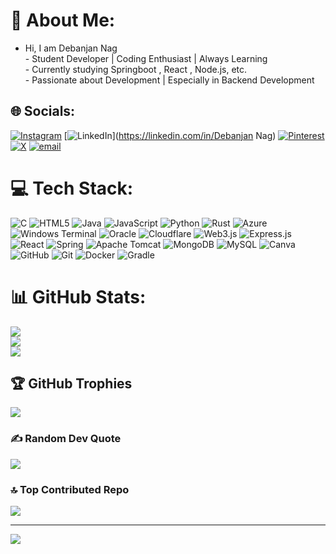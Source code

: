 # 💫 About Me:
- Hi, I am Debanjan Nag<br>- Student Developer | Coding Enthusiast | Always Learning<br>- Currently studying Springboot  ,  React , Node.js, etc.<br>- Passionate about Development | Especially in Backend Development<br>


## 🌐 Socials:
 [![Instagram](https://img.shields.io/badge/Instagram-%23E4405F.svg?logo=Instagram&logoColor=white)](https://instagram.com/the_sentinel7) [![LinkedIn](https://img.shields.io/badge/LinkedIn-%230077B5.svg?logo=linkedin&logoColor=white)](https://linkedin.com/in/Debanjan Nag) [![Pinterest](https://img.shields.io/badge/Pinterest-%23E60023.svg?logo=Pinterest&logoColor=white)](https://pinterest.com/debanjannag143) [![X](https://img.shields.io/badge/X-black.svg?logo=X&logoColor=white)](https://x.com/DebanjanNag9) [![email](https://img.shields.io/badge/Email-D14836?logo=gmail&logoColor=white)](mailto:debanjannag143@gmail.com) 

# 💻 Tech Stack:
![C](https://img.shields.io/badge/c-%2300599C.svg?style=plastic&logo=c&logoColor=white) ![HTML5](https://img.shields.io/badge/html5-%23E34F26.svg?style=plastic&logo=html5&logoColor=white) ![Java](https://img.shields.io/badge/java-%23ED8B00.svg?style=plastic&logo=openjdk&logoColor=white) ![JavaScript](https://img.shields.io/badge/javascript-%23323330.svg?style=plastic&logo=javascript&logoColor=%23F7DF1E) ![Python](https://img.shields.io/badge/python-3670A0?style=plastic&logo=python&logoColor=ffdd54) ![Rust](https://img.shields.io/badge/rust-%23000000.svg?style=plastic&logo=rust&logoColor=white) ![Azure](https://img.shields.io/badge/azure-%230072C6.svg?style=plastic&logo=microsoftazure&logoColor=white) ![Windows Terminal](https://img.shields.io/badge/Windows%20Terminal-%234D4D4D.svg?style=plastic&logo=windows-terminal&logoColor=white) ![Oracle](https://img.shields.io/badge/Oracle-F80000?style=plastic&logo=oracle&logoColor=white) ![Cloudflare](https://img.shields.io/badge/Cloudflare-F38020?style=plastic&logo=Cloudflare&logoColor=white) ![Web3.js](https://img.shields.io/badge/web3.js-F16822?style=plastic&logo=web3.js&logoColor=white) ![Express.js](https://img.shields.io/badge/express.js-%23404d59.svg?style=plastic&logo=express&logoColor=%2361DAFB) ![React](https://img.shields.io/badge/react-%2320232a.svg?style=plastic&logo=react&logoColor=%2361DAFB) ![Spring](https://img.shields.io/badge/spring-%236DB33F.svg?style=plastic&logo=spring&logoColor=white) ![Apache Tomcat](https://img.shields.io/badge/apache%20tomcat-%23F8DC75.svg?style=plastic&logo=apache-tomcat&logoColor=black) ![MongoDB](https://img.shields.io/badge/MongoDB-%234ea94b.svg?style=plastic&logo=mongodb&logoColor=white) ![MySQL](https://img.shields.io/badge/mysql-4479A1.svg?style=plastic&logo=mysql&logoColor=white) ![Canva](https://img.shields.io/badge/Canva-%2300C4CC.svg?style=plastic&logo=Canva&logoColor=white) ![GitHub](https://img.shields.io/badge/github-%23121011.svg?style=plastic&logo=github&logoColor=white) ![Git](https://img.shields.io/badge/git-%23F05033.svg?style=plastic&logo=git&logoColor=white) ![Docker](https://img.shields.io/badge/docker-%230db7ed.svg?style=plastic&logo=docker&logoColor=white) ![Gradle](https://img.shields.io/badge/Gradle-02303A.svg?style=plastic&logo=Gradle&logoColor=white)
# 📊 GitHub Stats:
![](https://github-readme-stats.vercel.app/api?username=thegamerslayer&theme=ambient_gradient&hide_border=false&include_all_commits=true&count_private=true)<br/>
![](https://nirzak-streak-stats.vercel.app/?user=thegamerslayer&theme=ambient_gradient&hide_border=false)<br/>
![](https://github-readme-stats.vercel.app/api/top-langs/?username=thegamerslayer&theme=ambient_gradient&hide_border=false&include_all_commits=true&count_private=true&layout=compact)

## 🏆 GitHub Trophies
![](https://github-profile-trophy.vercel.app/?username=thegamerslayer&theme=ambient_gradient&no-frame=false&no-bg=false&margin-w=4)

### ✍️ Random Dev Quote
![](https://quotes-github-readme.vercel.app/api?type=horizontal&theme=radical)

### 🔝 Top Contributed Repo
![](https://github-contributor-stats.vercel.app/api?username=thegamerslayer&limit=5&theme=dark&combine_all_yearly_contributions=true)

---
[![](https://visitcount.itsvg.in/api?id=thegamerslayer&icon=4&color=2)](https://visitcount.itsvg.in)

<!-- Proudly created with GPRM ( https://gprm.itsvg.in ) -->
